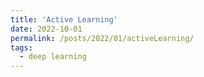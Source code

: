 ```yaml
---
title: 'Active Learning'
date: 2022-10-01
permalink: /posts/2022/01/activeLearning/
tags:
  - deep learning
---
```

